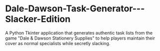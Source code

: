 # Dale-Dawson-Task-Generator---Slacker-Edition
A Python Tkinter application that generates authentic task lists from the game "Dale &amp; Dawson Stationery Supplies" to help players maintain their cover as normal specialists while secretly slacking.
